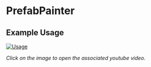 # PrefabPainter

## Example Usage

[![Usage](http://img.youtube.com/vi/2usroEzC3K8/0.jpg)](http://www.youtube.com/watch?v=2usroEzC3K8)

*Click on the image to open the associated youtube video.*
